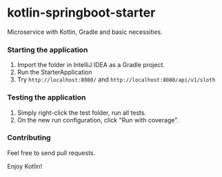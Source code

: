 # kotlin-springboot-starter

Microservice with Kotlin, Gradle and basic necessities.

### Starting the application

1. Import the folder in IntelliJ IDEA as a Gradle project.
2. Run the StarterApplication
3. Try `http://localhost:8080/` and `http://localhost:8080/api/v1/sloth`  

### Testing the application

1. Simply right-click the test folder, run all tests.
2. On the new run configuration, click "Run with coverage".

### Contributing

Feel free to send pull requests.

Enjoy Kotlin!
